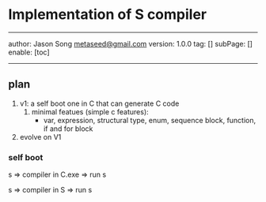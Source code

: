 # Implementation of S compiler
---
author: Jason Song <metaseed@gmail.com>
version: 1.0.0
tag: []
subPage: []
enable: [toc]

---

## plan
1. v1: a self boot one in C that can generate C code
    1. minimal featues (simple c features):
        * var, expression, structural type, enum, sequence block, function, if and for block
1. evolve on V1 

### self boot
s => compiler in C.exe => run s

s => compiler in S => run s

